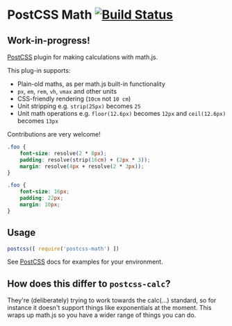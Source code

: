 # PostCSS Math [![Build Status][ci-img]][ci]

## Work-in-progress!

[PostCSS] plugin for making calculations with math.js.

[PostCSS]: https://github.com/postcss/postcss
[ci-img]:  https://travis-ci.org/shauns/postcss-math.svg
[ci]:      https://travis-ci.org/shauns/postcss-math


This plug-in supports:

* Plain-old maths, as per math.js built-in functionality
* `px`, `em`, `rem`, `vh`, `vmax` and other units
* CSS-friendly rendering (`10cm` not `10 cm`)
* Unit stripping e.g. `strip(25px)` becomes `25`
* Unit math operations e.g. `floor(12.6px)` becomes `12px` and `ceil(12.6px)` becomes `13px`

Contributions are very welcome!


```css
.foo {
    font-size: resolve(2 * 8px);
    padding: resolve(strip(16cm) + (2px * 3));
    margin: resolve(4px + resolve(2 * 3px));
}
```

```css
.foo {
    font-size: 16px;
    padding: 22px;
    margin: 10px;
}
```

## Usage

```js
postcss([ require('postcss-math') ])
```

See [PostCSS] docs for examples for your environment.

## How does this differ to `postcss-calc`?

They're (deliberately) trying to work towards the calc(...) standard, so for 
instance it doesn't support things like exponentials at the moment. This wraps 
up math.js so you have a wider range of things you can do.
